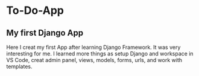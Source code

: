 # To-Do-App
## My first Django App
Here I creat my first App after learning Django Framework. It was very interesting for me. 
I learned more things as setup Django and workspace in VS Code, creat admin panel, views, models, forms, urls, and work with templates. 
